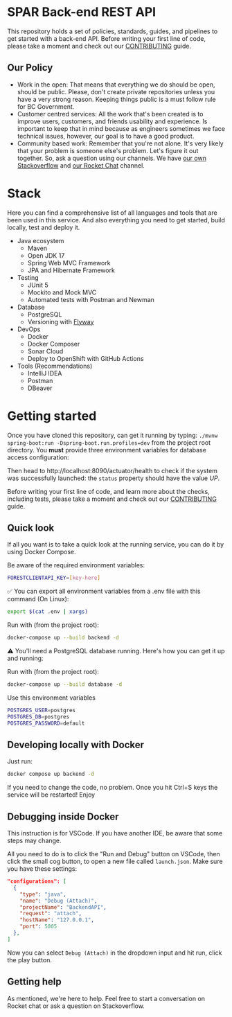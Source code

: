 # SPAR Back-end REST API

This repository holds a set of policies, standards, guides, and pipelines to
get started with a back-end API. Before writing your first line of code, please
take a moment and check out our [CONTRIBUTING](CONTRIBUTING.md) guide.

## Our Policy

- Work in the open: That means that everything we do should be open, should be
public. Please, don't create private repositories unless you have a very strong
reason. Keeping things public is a must follow rule for BC Government.
- Customer centred services: All the work that's been created is to improve users,
customers, and friends usability and experience. Is important to keep that in mind 
because as engineers sometimes we face technical issues, however, our goal is
to have a good product.
- Community based work: Remember that you're not alone. It's very likely that
your problem is someone else's problem. Let's figure it out together. So, ask
a question using our channels. We have [our own Stackoverflow](https://stackoverflow.developer.gov.bc.ca/)
and [our Rocket Chat](https://chat.developer.gov.bc.ca/) channel.

# Stack

Here you can find a comprehensive list of all languages and tools that are been used
in this service. And also everything you need to get started, build locally, test
and deploy it. 

- Java ecosystem
  - Maven
  - Open JDK 17
  - Spring Web MVC Framework
  - JPA and Hibernate Framework
- Testing
  - JUnit 5
  - Mockito and Mock MVC
  - Automated tests with Postman and Newman
- Database
  - PostgreSQL
  - Versioning with [Flyway](https://flywaydb.org/)
- DevOps
  - Docker
  - Docker Composer
  - Sonar Cloud
  - Deploy to OpenShift with GitHub Actions
- Tools (Recommendations)
  - IntelliJ IDEA
  - Postman
  - DBeaver

# Getting started

Once you have cloned this repository, can get it running by typing: `./mvnw spring-boot:run -Dspring-boot.run.profiles=dev`
from the project root directory. You **must** provide three environment variables for database
access configuration:

Then head to http://localhost:8090/actuator/health to check if the system was successfully launched:
the `status` property should have the value *UP*.

Before writing your first line of code, and learn more about the checks, including
tests, please take a moment and check out our [CONTRIBUTING](CONTRIBUTING.md) guide.

## Quick look

If all you want is to take a quick look at the running service, you can do it by using Docker Compose.

Be aware of the required environment variables:

```sh
FORESTCLIENTAPI_KEY=[key-here]

```

✅ You can export all environment variables from a .env file with this command (On Linux):

```sh
export $(cat .env | xargs)
```

Run with (from the project root):
```sh
docker-compose up --build backend -d
```

⚠️ You'll need a PostgreSQL database running. Here's how you can get it up and running:

Run with (from the project root):
```sh
docker-compose up --build database -d
```

Use this environment variables

```sh
POSTGRES_USER=postgres
POSTGRES_DB=postgres
POSTGRES_PASSWORD=default
```

## Developing locally with Docker

Just run:
```sh
docker compose up backend -d
```

If you need to change the code, no problem. Once you hit Ctrl+S keys
the service will be restarted! Enjoy

## Debugging inside Docker

This instruction is for VSCode. If you have another IDE, be aware that some
steps may change.

All you need to do is to click the "Run and Debug" button on VSCode, then
click the small cog button, to open a new file called `launch.json`.
Make sure you have these settings:

```json
"configurations": [
  {
    "type": "java",
    "name": "Debug (Attach)",
    "projectName": "BackendAPI",
    "request": "attach",
    "hostName": "127.0.0.1",
    "port": 5005
  },
]
```

Now you can select `Debug (Attach)` in the dropdown input and hit run, 
click the play button. 

## Getting help

As mentioned, we're here to help. Feel free to start a conversation
on Rocket chat or ask a question on Stackoverflow.